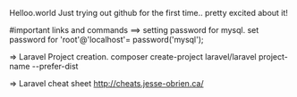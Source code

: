  Helloo.world
Just trying out github for the first time.. pretty excited about it!

#important links and commands
==> setting password for mysql.
	set password for 'root'@'localhost'= password('mysql');

=> Laravel Project creation.
   composer create-project laravel/laravel project-name --prefer-dist
 
=> Laravel cheat sheet
	http://cheats.jesse-obrien.ca/
